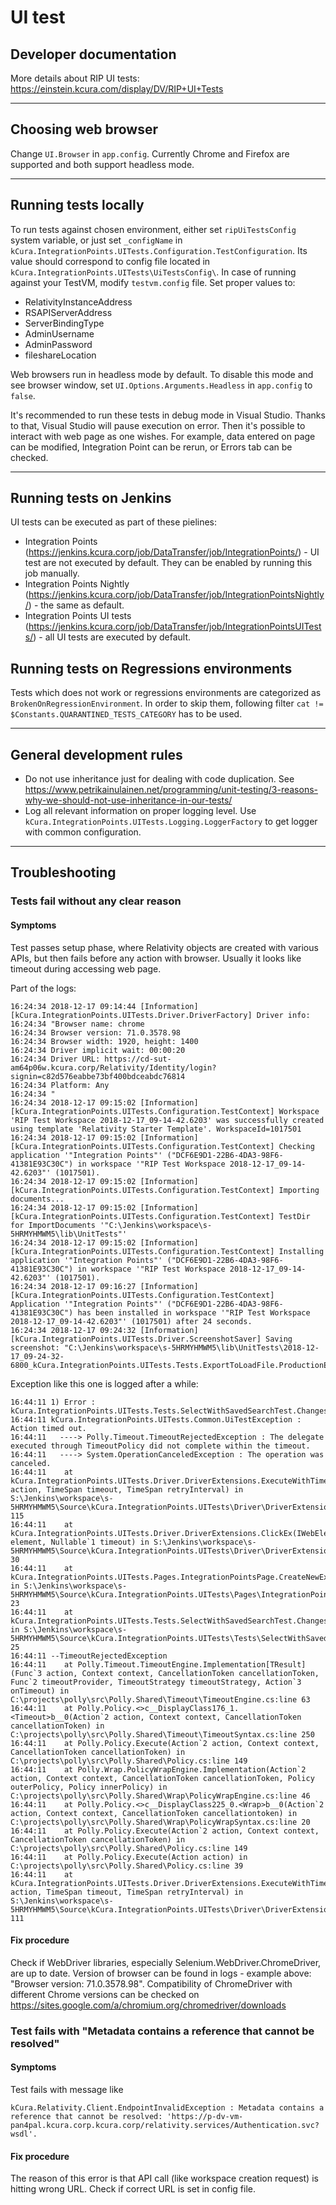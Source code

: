 ﻿# UI test

## Developer documentation

More details about RIP UI tests: https://einstein.kcura.com/display/DV/RIP+UI+Tests

---

## Choosing web browser

Change `UI.Browser` in `app.config`. Currently Chrome and Firefox are supported and both support headless mode.

---

## Running tests locally

To run tests against chosen environment, either set `ripUiTestsConfig` system variable, or just set `_configName` in `kCura.IntegrationPoints.UITests.Configuration.TestConfiguration`. Its value should correspond to config file located in `kCura.IntegrationPoints.UITests\UiTestsConfig\`.
In case of running against your TestVM, modify `testvm.config` file. Set proper values to:
* RelativityInstanceAddress
* RSAPIServerAddress
* ServerBindingType
* AdminUsername
* AdminPassword
* fileshareLocation

Web browsers run in headless mode by default. To disable this mode and see browser window, set `UI.Options.Arguments.Headless` in `app.config` to `false`.

It's recommended to run these tests in debug mode in Visual Studio. Thanks to that, Visual Studio will pause execution on error. Then it's possible to interact with web page as one wishes. For example, data entered on page can be modified, Integration Point can be rerun, or Errors tab can be checked.

---

## Running tests on Jenkins

UI tests can be executed as part of these pielines:
* Integration Points (https://jenkins.kcura.corp/job/DataTransfer/job/IntegrationPoints/) - UI test are not executed by default. They can be enabled by running this job manually.
* Integration Points Nightly (https://jenkins.kcura.corp/job/DataTransfer/job/IntegrationPointsNightly/) - the same as default.
* Integration Points UI tests (https://jenkins.kcura.corp/job/DataTransfer/job/IntegrationPointsUITests/) - all UI tests are executed by default.

## Running tests on Regressions environments

Tests which does not work or regressions environments are categorized as `BrokenOnRegressionEnvironment`. In order to skip them, following filter
`cat != $Constants.QUARANTINED_TESTS_CATEGORY` has to be used.

---

## General development rules
* Do not use inheritance just for dealing with code duplication. See https://www.petrikainulainen.net/programming/unit-testing/3-reasons-why-we-should-not-use-inheritance-in-our-tests/
* Log all relevant information on proper logging level. Use `kCura.IntegrationPoints.UITests.Logging.LoggerFactory` to get logger with common configuration.

---

## Troubleshooting

### Tests fail without any clear reason

#### Symptoms

Test passes setup phase, where Relativity objects are created with various APIs, but then fails before any action with browser. Usually it looks like timeout during accessing web page.

Part of the logs:
```
16:24:34 2018-12-17 09:14:44 [Information] [kCura.IntegrationPoints.UITests.Driver.DriverFactory] Driver info:
16:24:34 "Browser name: chrome
16:24:34 Browser version: 71.0.3578.98
16:24:34 Browser width: 1920, height: 1400
16:24:34 Driver implicit wait: 00:00:20
16:24:34 Driver URL: https://cd-sut-am64p06w.kcura.corp/Relativity/Identity/login?signin=c82d576eabbe73bf400bdceabdc76814
16:24:34 Platform: Any
16:24:34 "
16:24:34 2018-12-17 09:15:02 [Information] [kCura.IntegrationPoints.UITests.Configuration.TestContext] Workspace 'RIP Test Workspace 2018-12-17_09-14-42.6203' was successfully created using template 'Relativity Starter Template'. WorkspaceId=1017501
16:24:34 2018-12-17 09:15:02 [Information] [kCura.IntegrationPoints.UITests.Configuration.TestContext] Checking application '"Integration Points"' ("DCF6E9D1-22B6-4DA3-98F6-41381E93C30C") in workspace '"RIP Test Workspace 2018-12-17_09-14-42.6203"' (1017501).
16:24:34 2018-12-17 09:15:02 [Information] [kCura.IntegrationPoints.UITests.Configuration.TestContext] Importing documents...
16:24:34 2018-12-17 09:15:02 [Information] [kCura.IntegrationPoints.UITests.Configuration.TestContext] TestDir for ImportDocuments '"C:\Jenkins\workspace\s-5HRMYHMWM5\lib\UnitTests"'
16:24:34 2018-12-17 09:15:02 [Information] [kCura.IntegrationPoints.UITests.Configuration.TestContext] Installing application '"Integration Points"' ("DCF6E9D1-22B6-4DA3-98F6-41381E93C30C") in workspace '"RIP Test Workspace 2018-12-17_09-14-42.6203"' (1017501).
16:24:34 2018-12-17 09:16:27 [Information] [kCura.IntegrationPoints.UITests.Configuration.TestContext] Application '"Integration Points"' ("DCF6E9D1-22B6-4DA3-98F6-41381E93C30C") has been installed in workspace '"RIP Test Workspace 2018-12-17_09-14-42.6203"' (1017501) after 24 seconds.
16:24:34 2018-12-17 09:24:32 [Information] [kCura.IntegrationPoints.UITests.Driver.ScreenshotSaver] Saving screenshot: "C:\Jenkins\workspace\s-5HRMYHMWM5\lib\UnitTests\2018-12-17_09-24-32-6800_kCura.IntegrationPoints.UITests.Tests.ExportToLoadFile.ProductionExportToLoadFileTests..png"
```

Exception like this one is logged after a while:
```
16:44:11 1) Error : kCura.IntegrationPoints.UITests.Tests.SelectWithSavedSearchTest.ChangesValueWhenSavedSearchIsChosenInDialog
16:44:11 kCura.IntegrationPoints.UITests.Common.UiTestException : Action timed out.
16:44:11   ----> Polly.Timeout.TimeoutRejectedException : The delegate executed through TimeoutPolicy did not complete within the timeout.
16:44:11   ----> System.OperationCanceledException : The operation was canceled.
16:44:11    at kCura.IntegrationPoints.UITests.Driver.DriverExtensions.ExecuteWithTimeout(Action action, TimeSpan timeout, TimeSpan retryInterval) in S:\Jenkins\workspace\s-5HRMYHMWM5\Source\kCura.IntegrationPoints.UITests\Driver\DriverExtensions.cs:line 115
16:44:11    at kCura.IntegrationPoints.UITests.Driver.DriverExtensions.ClickEx(IWebElement element, Nullable`1 timeout) in S:\Jenkins\workspace\s-5HRMYHMWM5\Source\kCura.IntegrationPoints.UITests\Driver\DriverExtensions.cs:line 30
16:44:11    at kCura.IntegrationPoints.UITests.Pages.IntegrationPointsPage.CreateNewExportIntegrationPoint() in S:\Jenkins\workspace\s-5HRMYHMWM5\Source\kCura.IntegrationPoints.UITests\Pages\IntegrationPointsPage.cs:line 23
16:44:11    at kCura.IntegrationPoints.UITests.Tests.SelectWithSavedSearchTest.ChangesValueWhenSavedSearchIsChosenInDialog() in S:\Jenkins\workspace\s-5HRMYHMWM5\Source\kCura.IntegrationPoints.UITests\Tests\SelectWithSavedSearchTest.cs:line 25
16:44:11 --TimeoutRejectedException
16:44:11    at Polly.Timeout.TimeoutEngine.Implementation[TResult](Func`3 action, Context context, CancellationToken cancellationToken, Func`2 timeoutProvider, TimeoutStrategy timeoutStrategy, Action`3 onTimeout) in C:\projects\polly\src\Polly.Shared\Timeout\TimeoutEngine.cs:line 63
16:44:11    at Polly.Policy.<>c__DisplayClass176_1.<Timeout>b__0(Action`2 action, Context context, CancellationToken cancellationToken) in C:\projects\polly\src\Polly.Shared\Timeout\TimeoutSyntax.cs:line 250
16:44:11    at Polly.Policy.Execute(Action`2 action, Context context, CancellationToken cancellationToken) in C:\projects\polly\src\Polly.Shared\Policy.cs:line 149
16:44:11    at Polly.Wrap.PolicyWrapEngine.Implementation(Action`2 action, Context context, CancellationToken cancellationToken, Policy outerPolicy, Policy innerPolicy) in C:\projects\polly\src\Polly.Shared\Wrap\PolicyWrapEngine.cs:line 46
16:44:11    at Polly.Policy.<>c__DisplayClass225_0.<Wrap>b__0(Action`2 action, Context context, CancellationToken cancellationtoken) in C:\projects\polly\src\Polly.Shared\Wrap\PolicyWrapSyntax.cs:line 20
16:44:11    at Polly.Policy.Execute(Action`2 action, Context context, CancellationToken cancellationToken) in C:\projects\polly\src\Polly.Shared\Policy.cs:line 149
16:44:11    at Polly.Policy.Execute(Action action) in C:\projects\polly\src\Polly.Shared\Policy.cs:line 39
16:44:11    at kCura.IntegrationPoints.UITests.Driver.DriverExtensions.ExecuteWithTimeout(Action action, TimeSpan timeout, TimeSpan retryInterval) in S:\Jenkins\workspace\s-5HRMYHMWM5\Source\kCura.IntegrationPoints.UITests\Driver\DriverExtensions.cs:line 111
```


#### Fix procedure

Check if WebDriver libraries, especially Selenium.WebDriver.ChromeDriver, are up to date.
Version of browser can be found in logs - example above: "Browser version: 71.0.3578.98".
Compatibility of ChromeDriver with different Chrome versions can be checked on https://sites.google.com/a/chromium.org/chromedriver/downloads



### Test fails with "Metadata contains a reference that cannot be resolved"

#### Symptoms

Test fails with message like
```
kCura.Relativity.Client.EndpointInvalidException : Metadata contains a reference that cannot be resolved: 'https://p-dv-vm-pan4pal.kcura.corp.kcura.corp/relativity.services/Authentication.svc?wsdl'.
```

#### Fix procedure

The reason of this error is that API call (like workspace creation request) is hitting wrong URL.
Check if correct URL is set in config file.
